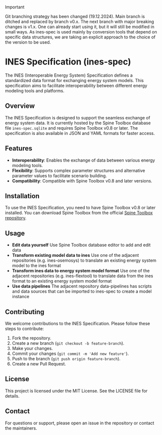 > [!IMPORTANT]
> Git branching strategy has been changed (19.12.2024). Main branch is ditched and replaced by branch v0.x. The next branch with major breaking changes is v1.x. One can already start using it, but it will still be modified in small ways. As ines-spec is used mainly by conversion tools that depend on specific data structures, we are taking an explicit approach to the choice of the version to be used.

# INES Specification (ines-spec)

The INES (Interoperable Energy System) Specification defines a standardized data format for exchanging energy system models. This specification aims to facilitate interoperability between different energy modeling tools and platforms.

## Overview

The INES Specification is designed to support the seamless exchange of energy system data. It is currently hosted by the Spine Toolbox database file `ines-spec.sqlite` and requires Spine Toolbox v0.8 or later. The specification is also available in JSON and YAML formats for faster access.

## Features

- **Interoperability**: Enables the exchange of data between various energy modeling tools.
- **Flexibility**: Supports complex parameter structures and alternative parameter values to facilitate scenario building.
- **Compatibility**: Compatible with Spine Toolbox v0.8 and later versions.

## Installation

To use the INES Specification, you need to have Spine Toolbox v0.8 or later installed. You can download Spine Toolbox from the official [Spine Toolbox repository](https://github.com/spine-tools/Spine-Toolbox).

## Usage

- **Edit data yourself** Use Spine Toolbox database editor to add and edit data
- **Transform existing model data to ines** Use one of the adjacent repositories (e.g. ines-osemosys) to translate an existing energy system model to the ines format
- **Transform ines data to energy system model format** Use one of the adjacent repositories (e.g. ines-flextool) to translate data from the ines format to an existing energy system model format
- **Use data pipelines** The adjacent repository data-pipelines has scripts and data sources that can be imported to ines-spec to create a model instance
 
## Contributing

We welcome contributions to the INES Specification. Please follow these steps to contribute:

1. Fork the repository.
2. Create a new branch (`git checkout -b feature-branch`).
3. Make your changes.
4. Commit your changes (`git commit -m 'Add new feature'`).
5. Push to the branch (`git push origin feature-branch`).
6. Create a new Pull Request.

## License

This project is licensed under the MIT License. See the LICENSE file for details.

## Contact

For questions or support, please open an issue in the repository or contact the maintainers.
